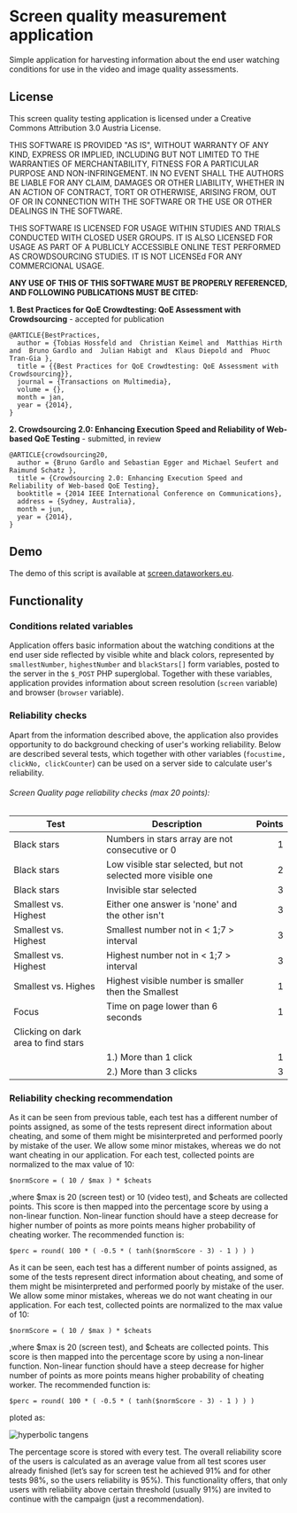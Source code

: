 # Screen quality measurement application


Simple application for harvesting information about the end user watching conditions for use in the video and image quality assessments.

## License

This screen quality testing application is licensed under a Creative Commons Attribution 3.0 Austria License.

THIS SOFTWARE IS PROVIDED "AS IS", WITHOUT WARRANTY OF ANY KIND, EXPRESS OR IMPLIED, INCLUDING BUT NOT LIMITED TO THE WARRANTIES OF MERCHANTABILITY, FITNESS FOR A PARTICULAR PURPOSE AND NON-INFRINGEMENT. IN NO EVENT SHALL THE AUTHORS BE LIABLE FOR ANY CLAIM, DAMAGES OR OTHER LIABILITY, WHETHER IN AN ACTION OF CONTRACT, TORT OR OTHERWISE, ARISING FROM, OUT OF OR IN CONNECTION WITH THE SOFTWARE OR THE USE OR OTHER DEALINGS IN THE SOFTWARE.

THIS SOFTWARE IS LICENSED FOR USAGE WITHIN STUDIES AND TRIALS CONDUCTED WITH CLOSED USER GROUPS. IT IS ALSO LICENSED FOR USAGE AS PART OF A PUBLICLY ACCESSIBLE ONLINE TEST PERFORMED AS CROWDSOURCING STUDIES. IT IS NOT LICENSEd FOR ANY COMMERCIONAL USAGE. 

**ANY USE OF THIS OF THIS SOFTWARE MUST BE PROPERLY REFERENCED, AND FOLLOWING PUBLICATIONS MUST BE CITED:**

**1. Best Practices for QoE Crowdtesting: QoE Assessment with Crowdsourcing** - accepted for publication
```
@ARTICLE{BestPractices,
  author = {Tobias Hossfeld and  Christian Keimel and  Matthias Hirth and  Bruno Gardlo and  Julian Habigt and  Klaus Diepold and  Phuoc Tran-Gia },
  title = {{Best Practices for QoE Crowdtesting: QoE Assessment with Crowdsourcing}},
  journal = {Transactions on Multimedia},
  volume = {},
  month = jan,
  year = {2014},
}
```

**2. Crowdsourcing 2.0: Enhancing Execution Speed and Reliability of Web-based QoE Testing** - submitted, in review
```
@ARTICLE{crowdsourcing20,
  author = {Bruno Gardlo and Sebastian Egger and Michael Seufert and Raimund Schatz },
  title = {Crowdsourcing 2.0: Enhancing Execution Speed and Reliability of Web-based QoE Testing},
  booktitle = {2014 IEEE International Conference on Communications},
  address = {Sydney, Australia},
  month = jun,
  year = {2014},
}
```

## Demo 

The demo of this script is available at [screen.dataworkers.eu](http://screen.dataworkers.eu).

## Functionality

### Conditions related variables 
Application offers basic information about the watching conditions at the end user side reflected by visible white and black colors, represented by `smallestNumber`, `highestNumber` and `blackStars[]` form variables, posted to the server in the `$_POST` PHP superglobal.
Together with these variables, application provides information about screen resolution (`screen` variable) and browser (`browser` variable).


### Reliability checks

Apart from the information described above, the application also provides opportunity to do background checking of user's working reliability. Below are described several tests, which together with other variables (`focustime, clickNo, clickCounter`) can be used on a server side to calculate user's reliability.

###### Screen Quality page reliability checks (max 20 points): 


| Test 					| Description 						| Points |
| --------------------------------------|-------------------------------------------------------|-------:|
| Black stars 			| Numbers in stars array are not consecutive or 0 		| 1  	 |
| Black stars 			| Low visible star selected, but not selected more visible one 	| 2  	 |
| Black stars			| Invisible star selected 					| 3 	 |
| Smallest vs. Highest 		| Either one answer is 'none' and the other isn't 		| 3 	 |
| Smallest vs. Highest 		| Smallest number not in < 1;7 > interval			| 3	 |
| Smallest vs. Highest 		| Highest number not in < 1;7 > interval			| 3 	 |
| Smallest vs. Highes	 	| Highest visible number is smaller then the Smallest 		| 1 	 |
| Focus				| Time on page lower than 6 seconds 				| 1 	 |
| Clicking on dark area to find stars 									 |
| 					|		1.)	More than 1 click		| 1 	 |
|					|		2.)	More than 3 clicks		| 3 	 |

### Reliability checking recommendation

As it can be seen from previous table, each test has a different number of points assigned, as some of the tests represent direct information about cheating, and some of them might be misinterpreted and performed poorly by mistake of the user. We allow some minor mistakes, whereas we do not want cheating in our application. For each test, collected points are normalized to the max value of 10: 

```
$normScore = ( 10 / $max ) * $cheats
```

,where $max is 20 (screen test) or 10 (video test), and $cheats are collected points. This score is then mapped into the percentage score by using a non-linear function. Non-linear function should have a steep decrease for higher number of points as more points means higher probability of cheating worker. The recommended function is:

```
$perc = round( 100 * ( -0.5 * ( tanh($normScore - 3) - 1 ) ) )
```

As it can be seen, each test has a different number of points assigned, as some of the tests represent direct information about cheating, and some of them might be misinterpreted and performed poorly by mistake of the user. We allow some minor mistakes, whereas we do not want cheating in our application. For each test, collected points are normalized to the max value of 10: 

```
$normScore = ( 10 / $max ) * $cheats
```

,where $max is 20 (screen test), and $cheats are collected points. This score is then mapped into the percentage score by using a non-linear function. Non-linear function should have a steep decrease for higher number of points as more points means higher probability of cheating worker. The recommended function is:

```
$perc = round( 100 * ( -0.5 * ( tanh($normScore - 3) - 1 ) ) )
```

ploted as:

![hyperbolic tangens](https://raw.github.com/St1c/screentest/master/img/tanh.png "Hyperbolic tangens")

The percentage score is stored with every test. The overall reliability score of the users is calculated as an average value from all test scores user already finished (let’s say for screen test he achieved 91% and for other tests 98%, so the users reliability is 95%). This functionality offers, that only users with reliability above certain threshold (usually 91%) are invited to continue with the campaign (just a recommendation). 
